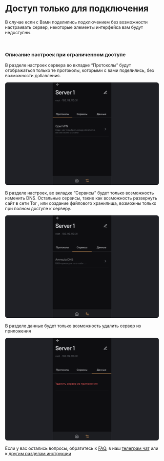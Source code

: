 # Доступ только для подключения 

В случае если с Вами поделились подключением без возможности настраивать сервер, некоторые элементы интерфейса вам будут недоступны. 

&nbsp;

### Описание  настроек при ограниченном доступе   

В разделе настроек сервера во вкладке “Протоколы” будут отображаться только те протоколы, которыми с вами поделились, без возможности добавления.  

![instruction 1](https://raw.githubusercontent.com/amnezia-vpn/amnezia.org-content/master/docs/ru/instructions/29_connection_access_only/img/cao_ru_1.png)

В разделе настроек, во вкладке “Сервисы”  будет только возможность изменить DNS. 
Остальные сервисы, такие как возможность развернуть сайт в сети Tor , или создание файлового хранилища, возможны только при полном доступе к серверу.

![instruction 1](https://raw.githubusercontent.com/amnezia-vpn/amnezia.org-content/master/docs/ru/instructions/29_connection_access_only/img/cao_ru_2.png)

В разделе данные будет только возможность удалить сервер из приложения

![instruction 1](https://raw.githubusercontent.com/amnezia-vpn/amnezia.org-content/master/docs/ru/instructions/29_connection_access_only/img/cao_ru_3.png)


Если у вас остались вопросы, обратитесь к [FAQ], в наш [телеграм чат] или к [другим разделам инструкции]


[amnezia-site-ext-link]: https://amnezia-web-nx1r.vercel.app
[about-int-link]: /about
[FAQ]: /about 
[телеграм чат]: /about 
[другим разделам инструкции]: /about




